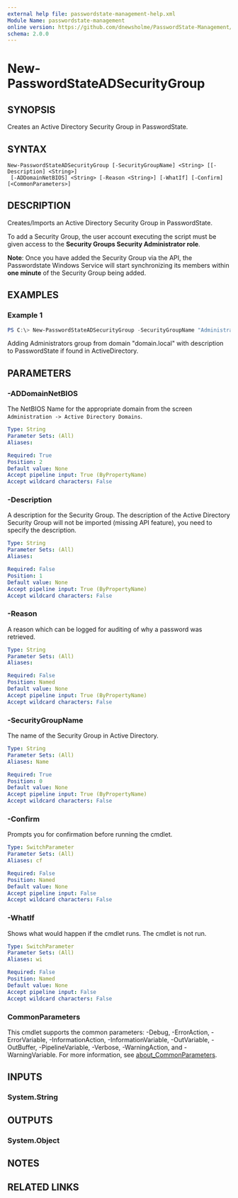 ```yaml
---
external help file: passwordstate-management-help.xml
Module Name: passwordstate-management
online version: https://github.com/dnewsholme/PasswordState-Management/blob/master/docs/New-PasswordStateADSecurityGroup.md
schema: 2.0.0
---
```


# New-PasswordStateADSecurityGroup

## SYNOPSIS
Creates an Active Directory Security Group in PasswordState.

## SYNTAX

```
New-PasswordStateADSecurityGroup [-SecurityGroupName] <String> [[-Description] <String>]
 [-ADDomainNetBIOS] <String> [-Reason <String>] [-WhatIf] [-Confirm] [<CommonParameters>]
```

## DESCRIPTION
Creates/Imports an Active Directory Security Group in PasswordState.

To add a Security Group, the user account executing the script must be given access to the **Security Groups Security Administrator role**.

**Note**: Once you have added the Security Group via the API, the Passwordstate Windows Service will start synchronizing its members within **one minute** of the Security Group being added.

## EXAMPLES

### Example 1
```powershell
PS C:\> New-PasswordStateADSecurityGroup -SecurityGroupName "Administrators" -ADDomainNetBIOS "domain.local" -Description "Domain Administrators"
```

Adding Administrators group from domain "domain.local" with description to PasswordState if found in ActiveDirectory.

## PARAMETERS

### -ADDomainNetBIOS
The NetBIOS Name for the appropriate domain from the screen `Administration -> Active Directory Domains`.

```yaml
Type: String
Parameter Sets: (All)
Aliases:

Required: True
Position: 2
Default value: None
Accept pipeline input: True (ByPropertyName)
Accept wildcard characters: False
```

### -Description
A description for the Security Group. The description of the Active Directory Security Group will not be imported (missing API feature), you need to specify the description.

```yaml
Type: String
Parameter Sets: (All)
Aliases:

Required: False
Position: 1
Default value: None
Accept pipeline input: True (ByPropertyName)
Accept wildcard characters: False
```

### -Reason
A reason which can be logged for auditing of why a password was retrieved.


```yaml
Type: String
Parameter Sets: (All)
Aliases:

Required: False
Position: Named
Default value: None
Accept pipeline input: True (ByPropertyName)
Accept wildcard characters: False
```

### -SecurityGroupName
The name of the Security Group in Active Directory.

```yaml
Type: String
Parameter Sets: (All)
Aliases: Name

Required: True
Position: 0
Default value: None
Accept pipeline input: True (ByPropertyName)
Accept wildcard characters: False
```

### -Confirm
Prompts you for confirmation before running the cmdlet.

```yaml
Type: SwitchParameter
Parameter Sets: (All)
Aliases: cf

Required: False
Position: Named
Default value: None
Accept pipeline input: False
Accept wildcard characters: False
```

### -WhatIf
Shows what would happen if the cmdlet runs.
The cmdlet is not run.

```yaml
Type: SwitchParameter
Parameter Sets: (All)
Aliases: wi

Required: False
Position: Named
Default value: None
Accept pipeline input: False
Accept wildcard characters: False
```

### CommonParameters
This cmdlet supports the common parameters: -Debug, -ErrorAction, -ErrorVariable, -InformationAction, -InformationVariable, -OutVariable, -OutBuffer, -PipelineVariable, -Verbose, -WarningAction, and -WarningVariable. For more information, see [about_CommonParameters](http://go.microsoft.com/fwlink/?LinkID=113216).

## INPUTS

### System.String
## OUTPUTS

### System.Object
## NOTES

## RELATED LINKS
